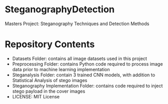# SteganographyDetection
Masters Project: Steganography Techniques and Detection Methods
   
# Repository Contents
* Datasets Folder: contains all image datasets used in this project
* Preprocessing Folder: contains Python code required to process image data prior to machine learning implementation
* Steganalysis Folder: contain 3 trained CNN models, with addition to Statistical Analysis of stego images
* Steganography Implementation Folder: contains code required to inject stego payload in the cover images
* LICENSE:  MIT License 